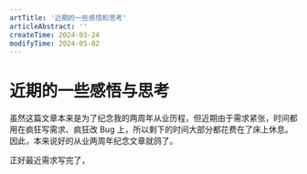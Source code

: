 ```yaml
---
artTitle: '近期的一些感悟和思考'
articleAbstract: ''
createTime: 2024-03-24
modifyTime: 2024-05-02
---
```


# 近期的一些感悟与思考

虽然这篇文章本来是为了纪念我的两周年从业历程，但近期由于需求紧张，时间都用在疯狂写需求、疯狂改 Bug 上，所以剩下的时间大部分都花费在了床上休息。因此，本来说好的从业两周年纪念文章就鸽了。

正好最近需求写完了，
